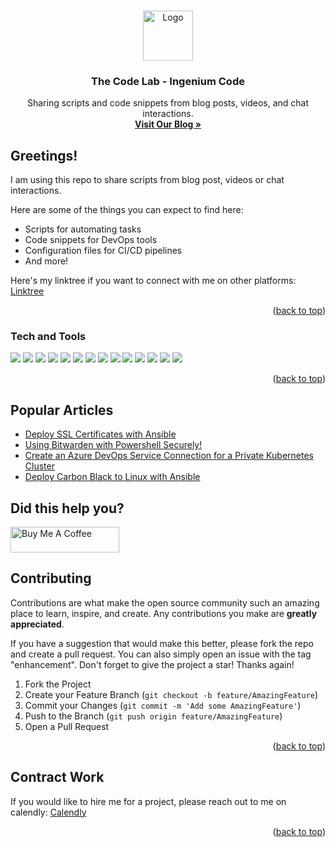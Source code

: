 <!-- Improved compatibility of back to top link: See: https://github.com/othneildrew/Best-README-Template/pull/73 -->
<a name="readme-top"></a>

<!-- PROJECT SHIELDS -->

<!-- PROJECT LOGO -->
<br />
<div align="center">
  <a href="https://github.com/github_username/repo_name">
    <img src="https://www.ingeniumcode.io/wp-content/uploads/2021/02/mascot.png" alt="Logo" width="80" height="80">
  </a>

<h3 align="center">The Code Lab - Ingenium Code</h3>

  <p align="center">
    Sharing scripts and code snippets from blog posts, videos, and chat interactions.
    <br />
    <a href="https://www.ingeniumcode.io/devsecops-blog/"><strong>Visit Our Blog »</strong></a>
    <br />
  </p>
</div>

<!-- ABOUT THE PROJECT -->
## Greetings!

I am using this repo to share scripts from blog post, videos or chat interactions. 

Here are some of the things you can expect to find here:

* Scripts for automating tasks
* Code snippets for DevOps tools
* Configuration files for CI/CD pipelines
* And more!

Here's my linktree if you want to connect with me on other platforms: [Linktree](https://linktr.ee/thecodelab)

<p align="right">(<a href="#readme-top">back to top</a>)</p>



### Tech and Tools

![](https://img.shields.io/badge/Tools-Terraform-informational?style=flat&logo=terraform&logoColor=white&color=2bbc8a)
![](https://img.shields.io/badge/Tools-Ansible-informational?style=flat&logo=ansiblem&logoColor=white&color=2bbc8a)
![](https://img.shields.io/badge/Tools-VSCode-informational?style=flat&logo=visualstudiocodem&logoColor=white&color=2bbc8a)
![](https://img.shields.io/badge/OS-Linux-informational?style=flat&logo=linux&logoColor=white&color=2bbc8a)
![](https://img.shields.io/badge/Editor-IntelliJ_IDEA-informational?style=flat&logo=intellij-idea&logoColor=white&color=2bbc8a)
![](https://img.shields.io/badge/Code-Python-informational?style=flat&logo=python&logoColor=white&color=2bbc8a)
![](https://img.shields.io/badge/Shell-Bash-informational?style=flat&logo=gnu-bash&logoColor=white&color=2bbc8a)
![](https://img.shields.io/badge/Shell-Powershell-informational?style=flat&logo=powershell&logoColor=white&color=2bbc8a)
![](https://img.shields.io/badge/Tools-PostgreSQL-informational?style=flat&logo=postgresql&logoColor=white&color=2bbc8a)
![](https://img.shields.io/badge/Tools-Docker-informational?style=flat&logo=docker&logoColor=white&color=2bbc8a)
![](https://img.shields.io/badge/Tools-Kubernetes-informational?style=flat&logo=kubernetes&logoColor=white&color=2bbc8a)
![](https://img.shields.io/badge/Tools-Red_Hat_OpenShift-informational?style=flat&logo=red-hat-open-shift&logoColor=white&color=2bbc8a)
![](https://img.shields.io/badge/Cloud-Digital_Ocean-informational?style=flat&logo=digitalocean&logoColor=white&color=2bbc8a)
![](https://img.shields.io/badge/Cloud-AzureDevOps-informational?style=flat&logo=azuredevops&logoColor=white&color=2bbc8a)


<p align="right">(<a href="#readme-top">back to top</a>)</p>


<!-- GETTING STARTED -->
## Popular Articles

<!-- BLOG-POST-LIST:START -->
- [Deploy SSL Certificates with Ansible](https://www.ingeniumcode.io/?p=629)
- [Using Bitwarden with Powershell Securely!](https://www.ingeniumcode.io/?p=892)
- [Create an Azure DevOps Service Connection for a Private Kubernetes Cluster](https://martinheinz.dev/blog/80)
- [Deploy Carbon Black to Linux with Ansible](https://martinheinz.dev/blog/79)
<!-- BLOG-POST-LIST:END -->
<!-- CONTRIBUTING -->
## Did this help you?

<a href="https://www.buymeacoffee.com/thecodelab" target="_blank"><img src="https://cdn.buymeacoffee.com/buttons/default-orange.png" alt="Buy Me A Coffee" height="41" width="174"></a>

<!-- CONTRIBUTING -->
## Contributing

Contributions are what make the open source community such an amazing place to learn, inspire, and create. Any contributions you make are **greatly appreciated**.

If you have a suggestion that would make this better, please fork the repo and create a pull request. You can also simply open an issue with the tag "enhancement".
Don't forget to give the project a star! Thanks again!

1. Fork the Project
2. Create your Feature Branch (`git checkout -b feature/AmazingFeature`)
3. Commit your Changes (`git commit -m 'Add some AmazingFeature'`)
4. Push to the Branch (`git push origin feature/AmazingFeature`)
5. Open a Pull Request

<p align="right">(<a href="#readme-top">back to top</a>)</p>

## Contract Work

If you would like to hire me for a project, please reach out to me on calendly: [Calendly](https://calendly.com/ingeniumcode/devsecopsconversation)

<p align="right">(<a href="#readme-top">back to top</a>)</p>
